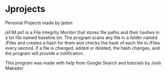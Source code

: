 # Jprojects
Personal Projects made by jadon

jsFIM.ps1 is a File Integrity Monitor that stores file paths and their hashes in a txt file named baseline.txt. The program scans any file in a folder named /Files and creates a hash for them and checks the hash of each file in /Files every second. if a file is changed, added or deleted, the hash changes, and the program will provide a notification. 

This program was made with help from Google Search and tutorials by Josh Makador
